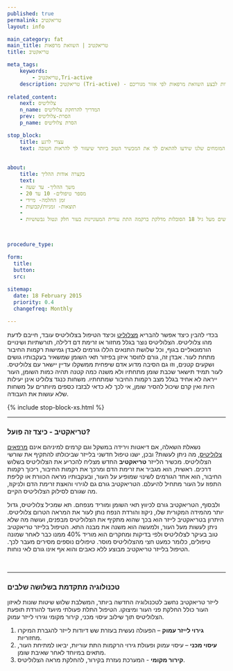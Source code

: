 ```yaml
---
published: true
permalink: טריאקטיב
layout: info

main_category: fat
main_title: טריאקטיב | השוואת מרפאות
title: טריאקטיב

meta_tags:
    keywords:
        - טריאקטיב,Tri-active
    description: טריאקטיב (Tri-active) - כל מה שרציתם לדעת על המכשיר והטכנולוגיה וגם, מחירונים, קופונים ומבצעים שווים ובנוסף אפשרות לבצע השוואת מרפאות לפי אזור מגוריכם
    
related_content:
    next: צלוליטיס
    n_name: המדריך להרחקת צלוליטיס
    prev: הסרת-צלוליטיס
    p_name: הסרת צלוליטיס

stop_block: 
    title: עצרי לרגע
    text: מעוניינת לטפל בטקסטורת הגוף? סובלת ממרקם עור גבשושי ומבליטות באזורים שונים? העלמת צלוליט והצטברויות שומנים מתחת לעור הוא הליך שמבוצע ללא ניתוח וע״י מגוון מכשירים מתקדמים וחדשניים המבטיחים תוצאה מושלמת, התייעצי עם המומחים שלנו שידעו להתאים לך את המכשיר הטוב ביותר שיעזור לך להראות חטובה.
    
    
about:
    title: בקצרה אודות ההליך
    text: 
    - משך ההליך- עד שעה
    - מספר טיפולים- 10 עד 20
    - זמן החלמה- מיידי
    - תוצאות- זמניות/קבועות
    - 
    - העלמת צלוליטיס מתאימה בדרך כלל לנשים מעל גיל 18 הסובלות מדלקת ברקמה התת עורית המעוניינות בעור חלק ונטול גבשושיות

   

procedure_type: 

form:
  title: 
  button: 
  src:
  
sitemap: 
  date: 18 February 2015
  priority: 0.4
  changefreq: Monthly

---
```

בכדי להבין כיצד אפשר להבריא [מצלוליט](/צלוליט) וכיצד הטיפול בצלוליטיס עובד, חייבם לדעת מהו צלוליטיס. הצלוליטיס נוצר בגלל מחזור או זרימת דם דלילה, תורשתיות ושינויים הורמונאליים בגוף, וכל שלושת התנאים הללו גורמים לאבדן גמישות רקמות החיבור מתחת לעור. אבדן זה, גורם לחוסר איזון בפיזור תאי השומן שמשאיר בעקבותיו גושים ושקעים קטנים, וזו גם הסיבה מדוע אדם שיפחית ממשקלו עדיין יישאר עם צלוליטיס. לעור תמיד תישאר שכבת שומן מתחתיו ולא משנה כמה קטנה תהיה כמות השומן, העור ייראה לא אחיד בגלל מצב רקמות החיבור שמתחתיו. משחות כנגד צלוליט אינן יעילות היות ואין קרם שיכול להסיר שומן, אי לכך לא כדאי לבזבז כספים מיותרים על משחות שלא עושות את העבודה.

 {% include stop-block-xs.html %}  

- - - - - -
 
###  טריאקטיב - כיצד זה פועל?

נשאלת השאלה, אם דיאטות וירידה במשקל וגם קרמים למיניהם אינם [מרפאים צלוליטיס](/צלוליטיס), מה ניתן לעשות? ובכן, ישנו טיפול חדשני בלייזר שביכולתו להתקיף את שורשי הצלוליטיס. מכשיר הלייזר **טריאקטיב** החדש מצליח להכריע את הצלוליטיס בשלוש דרכים. ראשית, הוא מגביר את זרימת הדם ומרכך את רקמות החיבור, ריכוך רקמות החיבור, הוא אחד הגורמים לשינוי שמופיע על העור, ובעקבותיו מראה הכוורת או קליפת התפוז על העור מתחיל להיעלם. הטריאקטיב גורם גם לגירוי והאצת זרימת הדם ולניקוז, מה שגורם לסילוק הצלוליטיס הקיים. 

ולבסוף, הטריאקטיב גורם לכיווץ תאי השומן ומוריד מנפחם. תא שמכיל צלוליטיס, גדול יותר מהמידה המקורית שלו, ניקוז והורדת הנפח נותן לעור את המראה הטרום צלוליטיס. היתרון בטריאקטיב לייזר הוא בכך שהוא מתקיף את הצלוליטיס מבפנים, ועושה מה שלא ניתן לעשות מעל העור, ולמעשה הוא משנה את מבנה התא. הטיפול בלייזר טריאקטיב טוב בעיקר לצלוליטיס ולפי בדיקות ומחקרים הוא מוריד 40% ממנו כבר לאחר שמונה טיפולים, כלומר כמעט חצי מהצלוליטיס מוסר. טיפולים נוספים מסירים מעבר לכך. הטיפול בלייזר טריאקטיב מבוצע ללא כאבים והוא אף אינו גורם לאי נוחות.
  
 

- - - - - -

###  טכנולוגיה מתקדמת בשלושה שלבים

לייזר טריאקטיב נחשב לטכנולוגיה החדשה ביותר, המשלבת שלוש שיטות שונות לאיזון העור כולל החלקת פני העור ומיצוקו. הטיפול התלת פעולתי מיועד להורדת תופעת הצלוליטיס תוך שילוב עיסוי מכני, קירור מקומי וגירוי לייזר עמוק.

1. **גירוי לייזר עמוק** – הפעולה נעשית בעזרת שש דיודות לייזר להגברת המיקרו מחזוריות.
2. **עיסוי מכני** – עיסוי עמוק ופעולת גירוי הרקמות התת עוריות, יביאו למתיחת העור, מתאים במיוחד לאחר שאיבת שומן.
3. **קירור מקומי** -  המערכת נעזרת בקירור, להחלקת מראה הצלוליטיס.  